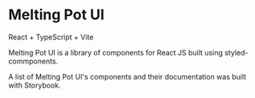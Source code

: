 # Melting Pot UI

React + TypeScript + Vite

Melting Pot UI is a library of components for React JS built using styled-commponents.

A list of Melting Pot UI's components and their documentation was built with Storybook.
